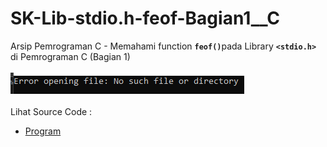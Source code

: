 # SK-Lib-stdio.h-feof-Bagian1__C
Arsip Pemrograman C - Memahami function <code><b>feof()</b></code>pada Library <code><b>&lt;stdio.h></b></code> di Pemrograman C (Bagian 1)<br><br>
<img src="https://github.com/RizkyKhapidsyah/SK-Lib-stdio.h-feof-Bagian1__C/blob/master/SK-Lib-stdio.h-feof-Bagian1__C/x64/result/001.PNG"><br><br>
Lihat Source Code : <br>
- <a href="https://github.com/RizkyKhapidsyah/SK-Lib-stdio.h-feof-Bagian1__C/blob/master/SK-Lib-stdio.h-feof-Bagian1__C/Source.c">Program</a>
